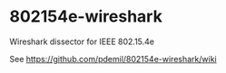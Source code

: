 802154e-wireshark
=================

Wireshark dissector for IEEE 802.15.4e

See https://github.com/pdemil/802154e-wireshark/wiki


